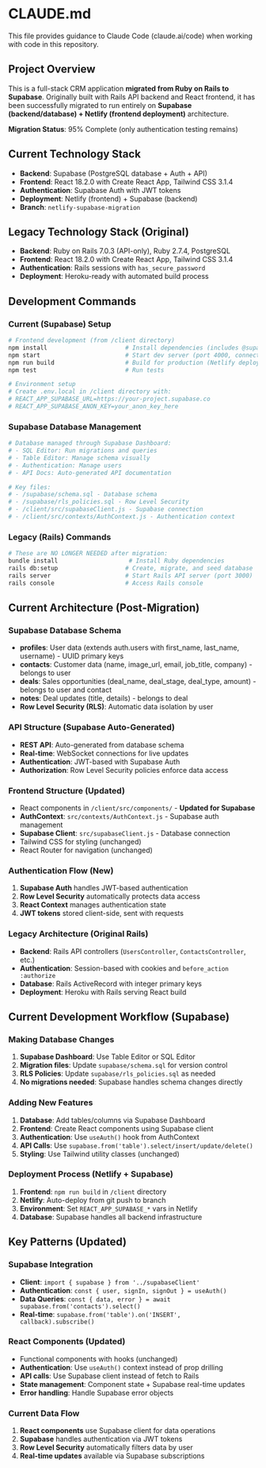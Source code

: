 # CLAUDE.md

This file provides guidance to Claude Code (claude.ai/code) when working with code in this repository.

## Project Overview

This is a full-stack CRM application **migrated from Ruby on Rails to Supabase**. Originally built with Rails API backend and React frontend, it has been successfully migrated to run entirely on **Supabase (backend/database) + Netlify (frontend deployment)** architecture.

**Migration Status**: 95% Complete (only authentication testing remains)

## Current Technology Stack

- **Backend**: Supabase (PostgreSQL database + Auth + API)
- **Frontend**: React 18.2.0 with Create React App, Tailwind CSS 3.1.4
- **Authentication**: Supabase Auth with JWT tokens
- **Deployment**: Netlify (frontend) + Supabase (backend)
- **Branch**: `netlify-supabase-migration`

## Legacy Technology Stack (Original)

- **Backend**: Ruby on Rails 7.0.3 (API-only), Ruby 2.7.4, PostgreSQL
- **Frontend**: React 18.2.0 with Create React App, Tailwind CSS 3.1.4
- **Authentication**: Rails sessions with `has_secure_password`
- **Deployment**: Heroku-ready with automated build process

## Development Commands

### Current (Supabase) Setup
```bash
# Frontend development (from /client directory)
npm install                      # Install dependencies (includes @supabase/supabase-js)
npm start                        # Start dev server (port 4000, connects to Supabase)
npm run build                    # Build for production (Netlify deployment)
npm test                         # Run tests

# Environment setup
# Create .env.local in /client directory with:
# REACT_APP_SUPABASE_URL=https://your-project.supabase.co
# REACT_APP_SUPABASE_ANON_KEY=your_anon_key_here
```

### Supabase Database Management
```bash
# Database managed through Supabase Dashboard:
# - SQL Editor: Run migrations and queries
# - Table Editor: Manage schema visually
# - Authentication: Manage users
# - API Docs: Auto-generated API documentation

# Key files:
# - /supabase/schema.sql - Database schema
# - /supabase/rls_policies.sql - Row Level Security
# - /client/src/supabaseClient.js - Supabase connection
# - /client/src/contexts/AuthContext.js - Authentication context
```

### Legacy (Rails) Commands
```bash
# These are NO LONGER NEEDED after migration:
bundle install                    # Install Ruby dependencies
rails db:setup                   # Create, migrate, and seed database
rails server                     # Start Rails API server (port 3000)
rails console                    # Access Rails console
```

## Current Architecture (Post-Migration)

### Supabase Database Schema
- **profiles**: User data (extends auth.users with first_name, last_name, username) - UUID primary keys
- **contacts**: Customer data (name, image_url, email, job_title, company) - belongs to user
- **deals**: Sales opportunities (deal_name, deal_stage, deal_type, amount) - belongs to user and contact
- **notes**: Deal updates (title, details) - belongs to deal
- **Row Level Security (RLS)**: Automatic data isolation by user

### API Structure (Supabase Auto-Generated)
- **REST API**: Auto-generated from database schema
- **Real-time**: WebSocket connections for live updates
- **Authentication**: JWT-based with Supabase Auth
- **Authorization**: Row Level Security policies enforce data access

### Frontend Structure (Updated)
- React components in `/client/src/components/` - **Updated for Supabase**
- **AuthContext**: `src/contexts/AuthContext.js` - Supabase auth management
- **Supabase Client**: `src/supabaseClient.js` - Database connection
- Tailwind CSS for styling (unchanged)
- React Router for navigation (unchanged)

### Authentication Flow (New)
1. **Supabase Auth** handles JWT-based authentication
2. **Row Level Security** automatically protects data access
3. **React Context** manages authentication state
4. **JWT tokens** stored client-side, sent with requests

### Legacy Architecture (Original Rails)
- **Backend**: Rails API controllers (`UsersController`, `ContactsController`, etc.)
- **Authentication**: Session-based with cookies and `before_action :authorize`
- **Database**: Rails ActiveRecord with integer primary keys
- **Deployment**: Heroku with Rails serving React build

## Current Development Workflow (Supabase)

### Making Database Changes
1. **Supabase Dashboard**: Use Table Editor or SQL Editor
2. **Migration files**: Update `supabase/schema.sql` for version control
3. **RLS Policies**: Update `supabase/rls_policies.sql` as needed
4. **No migrations needed**: Supabase handles schema changes directly

### Adding New Features
1. **Database**: Add tables/columns via Supabase Dashboard
2. **Frontend**: Create React components using Supabase client
3. **Authentication**: Use `useAuth()` hook from AuthContext
4. **API Calls**: Use `supabase.from('table').select/insert/update/delete()`
5. **Styling**: Use Tailwind utility classes (unchanged)

### Deployment Process (Netlify + Supabase)
1. **Frontend**: `npm run build` in `/client` directory
2. **Netlify**: Auto-deploy from git push to branch
3. **Environment**: Set `REACT_APP_SUPABASE_*` vars in Netlify
4. **Database**: Supabase handles all backend infrastructure

## Key Patterns (Updated)

### Supabase Integration
- **Client**: `import { supabase } from '../supabaseClient'`
- **Authentication**: `const { user, signIn, signOut } = useAuth()`
- **Data Queries**: `const { data, error } = await supabase.from('contacts').select()`
- **Real-time**: `supabase.from('table').on('INSERT', callback).subscribe()`

### React Components (Updated)
- Functional components with hooks (unchanged)
- **Authentication**: Use `useAuth()` context instead of prop drilling
- **API calls**: Use Supabase client instead of fetch to Rails
- **State management**: Component state + Supabase real-time updates
- **Error handling**: Handle Supabase error objects

### Current Data Flow
1. **React components** use Supabase client for data operations
2. **Supabase** handles authentication via JWT tokens
3. **Row Level Security** automatically filters data by user
4. **Real-time updates** available via Supabase subscriptions